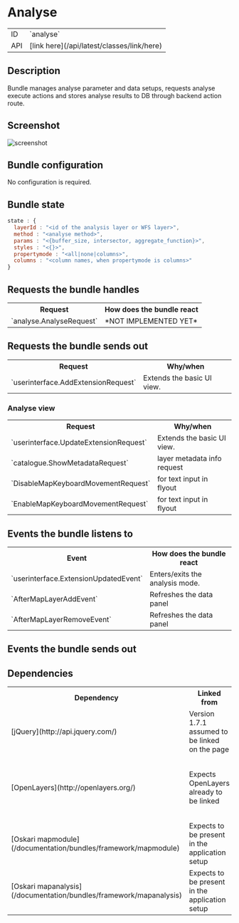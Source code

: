 # Analyse

<table class="table">
  <tr>
    <td>ID</td><td>`analyse`</td>
  </tr>
  <tr>
    <td>API</td><td>[link here](/api/latest/classes/link/here)</td>
  </tr>
</table>

## Description

Bundle manages analyse parameter and data setups, requests analyse execute actions and stores analyse results to DB through backend action route.

## Screenshot

![screenshot](/images/bundles/analyse.png)

## Bundle configuration

No configuration is required.

## Bundle state

```javascript
state : {
  layerId : "<id of the analysis layer or WFS layer>",
  method : "<analyse method>",
  params : "<{buffer_size, intersector, aggregate_function}>",
  styles : "<{}>",
  propertymode : "<all|none|columns>",
  columns : "<column names, when propertymode is columns>"
}
```

## Requests the bundle handles

<table class="table">
  <tr>
    <th>Request</th><th>How does the bundle react</th>
  </tr>
  <tr>
    <td>`analyse.AnalyseRequest`</td><td>*NOT IMPLEMENTED YET*</td>
  </tr>
</table>

## Requests the bundle sends out

<table class="table">
  <tr>
    <th>Request</th><th>Why/when</th>
  </tr>
  <tr>
    <td>`userinterface.AddExtensionRequest`</td><td>Extends the basic UI view.</td>
  </tr>
</table>

### Analyse view

<table class="table">
  <tr>
    <th>Request</th><th>Why/when</th>
  </tr>
  <tr>
    <td>`userinterface.UpdateExtensionRequest`</td><td>Extends the basic UI view.</td>
  </tr>
  <tr>
    <td>`catalogue.ShowMetadataRequest`</td><td>layer metadata info request</td>
  </tr>
  <tr>
    <td>`DisableMapKeyboardMovementRequest`</td><td>for text input in flyout</td>
  </tr>
  <tr>
    <td>`EnableMapKeyboardMovementRequest`</td><td>for text input in flyout</td>
  </tr>
</table>

## Events the bundle listens to

<table class="table">
  <tr>
    <th>Event</th><th>How does the bundle react</th>
  </tr>
  <tr>
    <td>`userinterface.ExtensionUpdatedEvent`</td>
    <td>Enters/exits the analysis mode.</td>
  </tr>
  <tr>
    <td>`AfterMapLayerAddEvent`</td>
    <td>Refreshes the data panel</td>
  </tr>
  <tr>
    <td>`AfterMapLayerRemoveEvent`</td>
    <td>Refreshes the data panel</td>
  </tr>
</table>



## Events the bundle sends out 

### 


## Dependencies

<table class="table">
  <tr>
    <th>Dependency</th><th>Linked from</th><th>Purpose</th>
  </tr>
  <tr>
    <td> [jQuery](http://api.jquery.com/) </td>
    <td> Version 1.7.1 assumed to be linked on the page</td>
    <td> Used to create the UI</td>
  </tr>
  <tr>
    <td> [OpenLayers](http://openlayers.org/) </td>
    <td> Expects OpenLayers already to be linked </td>
    <td> Temp feature drawing and selected geometry editing</td>
  </tr>
  <tr>
    <td> [Oskari mapmodule](/documentation/bundles/framework/mapmodule)</td>
    <td> Expects to be present in the application setup </td>
    <td> To gain control to OpenLayers map</td>
  </tr>
  <tr>
    <td> [Oskari mapanalysis](/documentation/bundles/framework/mapanalysis)</td>
    <td> Expects to be present in the application setup</td>
    <td> Needed to support the ANALYSIS layer type.</td>
  </tr>
</table>
